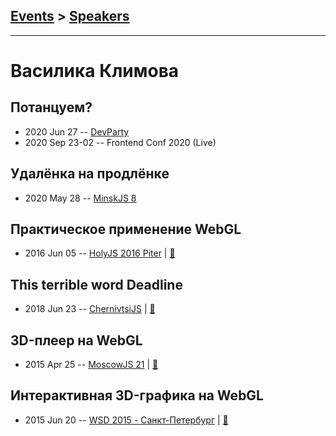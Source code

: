 ## [Events](../README.md) > [Speakers](../speakers.md)
---

# Василика Климова

## Потанцуем?
- 2020 Jun 27 -- [DevParty](https://www.youtube.com/watch?v=MZA8F479JHQ)    
- 2020 Sep 23-02 -- Frontend Conf 2020 (Live)    
## Удалёнка на продлёнке
- 2020 May 28 -- [MinskJS 8](https://www.youtube.com/watch?v=JHiQVS5ZXJI)    
## Практическое применение WebGL
- 2016 Jun 05 -- [HolyJS 2016 Piter](https://www.youtube.com/watch?v=bfYzKjhdyu8)  | [:notebook:](http://public.jugru.org/holyjs/2016/spb/day_1/track_2/klimova.pdf)  
## This terrible word Deadline
- 2018 Jun 23 -- [ChernivtsiJS](https://youtu.be/LLGUAyWZhjc)  | [:notebook:](https://chernivtsi.js.org/this-terrible-word-deadline/)  
## 3D-плеер на WebGL
- 2015 Apr 25 -- [MoscowJS 21](https://www.youtube.com/watch?v=0Z0vsg830QQ)  | [:notebook:](https://www.slideshare.net/moscowjs/3-d-webgl)  
## Интерактивная 3D-графика на WebGL
- 2015 Jun 20 -- [WSD 2015 - Санкт-Петербург](https://www.youtube.com/watch?v=V7bnSOwuO4M)  | [:notebook:](https://wsd.events/2015/06/20/pres/webgl/)  
